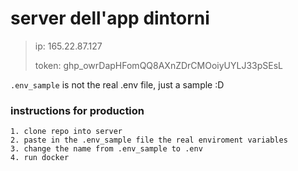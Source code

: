 # server dell'app dintorni 
> ip: 165.22.87.127
> 
> token: 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
> 
`.env_sample` is not the real .env file, just a sample :D

### instructions for production
```
1. clone repo into server
2. paste in the .env_sample file the real enviroment variables
3. change the name from .env_sample to .env
4. run docker
```
